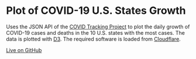 Plot of COVID-19 U.S. States Growth
===================================

Uses the JSON API of the [COVID Tracking
Project](https://covidtracking.com/) to plot the daily growth of COVID-19
cases and deaths in the 10 U.S. states with the most cases. The data is
plotted with [D3](https://d3js.org/). The required software is loaded from
[Cloudflare](https://www.cloudflare.com/).

[Live on GitHub](https://andreasg123.github.io/covid-plot)

